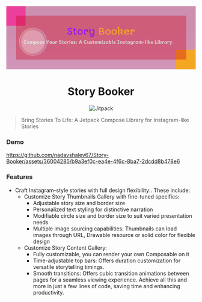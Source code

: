 <div align="center">
  <img src="./images/story-booker-banner.png"/>
  <h1>Story Booker</h1>
  <img alt="Jitpack" src="https://jitpack.io/v/nadavshalev67/Story-Booker.svg" alt="https://jitpack.io/#nadavshalev67/Story-Booker">
</div>

> Bring Stories To Life: A Jetpack Compose Library for Instagram-like Stories

### Demo

https://github.com/nadavshalev67/Story-Booker/assets/36004285/b9a3ef0c-ea4e-4f6c-8ba7-2dcdd8b478e6

### Features

- Craft Instagram-style stories with full design flexibility:.
  These include:
    - Customize Story Thumbnails Gallery with fine-tuned specifics:
       - Adjustable story size and border size
       - Personalized text styling for distinctive narration
       - Modifiable circle size and border size to suit varied presentation needs
       - Multiple image sourcing capabilities: Thumbnails can load images through URL, Drawable resource or solid color for flexible design
     - Customize Story Content Gallery:
       - Fully customizable, you can render your own Composable on it
       - Time-adjustable top bars: Offers duration customization for versatile storytelling timings.
       - Smooth transitions: Offers cubic transition animations between pages for a seamless viewing experience.
  Achieve all this and more in just a few lines of code, saving time and enhancing productivity.
   





